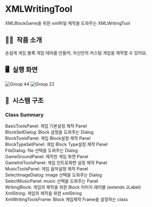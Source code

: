 # XMLWritingTool
XMLBlockGame을 위한 xml파일 제작을 도와주는 XMLWritingTool

## ✍🏻&nbsp; 작품 소개
손쉽게 게임 블록 게임 테마를 만들어, 자신만의 커스텀 게임을 제작할 수 있어요.

## 🖥&nbsp; 실행 화면
![Group 44](https://user-images.githubusercontent.com/109158497/236521835-fc57a4c5-1e85-4cb8-a6ee-ee8d59589aab.png)
![Group 22](https://user-images.githubusercontent.com/109158497/236505959-1a493213-adf7-4405-aafa-1bc8b48bd58b.png)

## 📍&nbsp; 시스템 구조

### Class Summary
BasicToolsPanel: 게임 기본설정 제작 Panel<br>
BlockSetDialog: Block 설정을 도와주는 Dialog<br>
BlockToolsPanel: 게임 Block설정 제작 Panel<br>
BlockTypeSetPanel: 게임 Block Type설정 제작 Panel<br>
FileDialog: file 선택을 도와주는 Dialog<br>
GameGroundPanel: 제작한 게임 화면 Panel<br>
GameInitToolsPanel: 게임 인트로화면 설정 제작 Panel<br>
MusicToolsPanel: 게임 음악설정 제작 Panel<br>
SelectImageDialog: image 선택을 도와주는 Dialog<br>
SelectMusicPanel: music 선택을 도와주는 Panel<br>
WritingBlock: 게임의 제작을 위한 Block 이미지 레이블 (extends JLabel)<br>
XmlString: 게임의 제작을 위한 xmlString<br>
XmlWritingToolsFrame: Block 게임제작 Frame을 설정하는 class<br>


